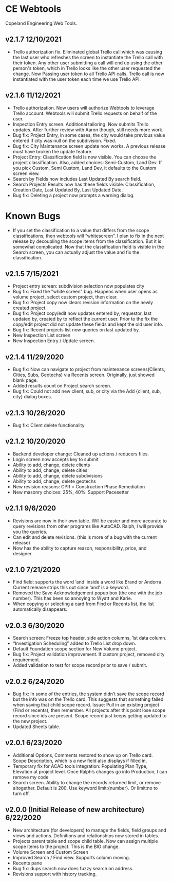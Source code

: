 # CE Webtools
Copeland Engineering Web Tools.

## v2.1.7 12/10/2021
* Trello authorization fix.  Eliminated global Trello call which was causing the last user who refreshes the screen to instantiate the Trello call with their token.  Any other user submitting a call will end up using the other person's token, which in Trello looks like the other user requested the change.  Now Passing user token to all Trello API calls.  Trello call is now instantiated with the user token each time we use Trello API.

## v2.1.6 11/12/2021
* Trello authorization.  Now users will authorize Webtools to leverage Trello account.  Webtools will submit Trello requests on behalf of the user.
* Inspection Entry screen.  Additional tailoring.  Now submits Trello updates.  After further review with Aaron though, still needs more work.
* Bug fix: Project Entry, in some cases, the city would take previous value entered if city was null on the subdivision.  Fixed.
* Bug fix: City Maintenance screen update now works.  A previous release must have broken the update feature.
* Project Entry: Classification field is now visible.  You can choose the project classification.  Also, added choices: Semi-Custom, Land Dev.  If you pick Custom, Semi Custom, Land Dev, it defaults to the Custom screen view.
* Search by Fields now includes Last Updated By search field.
* Search Projects Results now has these fields visible: Classification, Creation Date, Last Updated By, Last Updated Date.
* Bug fix: Deleting a project now prompts a warning dialog.

# Known Bugs
* If you set the classification to a value that differs from the scope classifications, then webtools will “whitescreen”.  I plan to fix in the next release by decoupling the scope items from the classification.  But it is somewhat complicated.  Now that the classification field is visible in the Search screen, you can actually adjust the value and fix the classification.

## v2.1.5 7/15/2021
* Project entry screen: subdivision selection now populates city
* Bug fix: Fixed the "white screen" bug.  Happens when user opens as volume project, select custom project, then clear.
* Bug fix: Project copy now clears revision information on the newly created project.
* Bug fix: Project copy/edit now updates entered by, requestor, last updated by, created by to reflect the current user.  Prior to the fix the copy/edit project did not update these fields and kept the old user info.
* Bug fix: Recent projects list now queries on last updated by.
* New Inspection List screen
* New Inspection Entry / Update screen.

## v2.1.4 11/29/2020
* Bug fix: Now can navigate to project from maintenance screens(Clients, Cities, Subs, Geotechs) via Recents screen.  Originally, just showed blank page.
* Added results count on Project search screen.
* Bug fix: Could not add new client, sub, or city via the Add {client, sub, city} dialog boxes.

## v2.1.3 10/26/2020
* Bug fix: Client delete functionality

## v2.1.2 10/20/2020
* Backend developer change: Cleaned up actions / reducers files.
* Login screen now accepts <enter> key to submit
* Ability to add, change, delete clients
* Ability to add, change, delete cities
* Ability to add, change, delete subdivisions
* Ability to add, change, delete geotechs
* New revision reasons: CPR = Construction Phase Remediation
* New masonry choices: 25%, 40%.  Support Pacesetter

## v2.1.1 9/6/2020
* Revisions are now in their own table.  Will be easier and more accurate to query revisions from other programs like AutoCAD.  Ralph, I will provide you the queries.
* Can edit and delete revisions.  (this is more of a bug with the current release)
* Now has the ability to capture reason, responsibility, price, and designer.

## v2.1.0 7/21/2020
* Find field: supports the word ‘and’ inside a word like Brand or Andorra.  Current release strips this out since ‘and’ is a keyword.
* Removed the Save Acknowledgement popup box (the one with the job number).  This has been so annoying to Wyatt and Karie.
* When copying or selecting a card from Find or Recents list, the list automatically disappears.

## v2.0.3 6/30/2020
* Search screen: Freeze top header, side action columns, 1st data column.
* “Investigation Scheduling” added to Trello List drop down.
* Default Foundation scope section for New Volume project.
* Bug fix: Project validation improvement.  If custom project, removed city requirement.
* Added validation to test for scope record prior to save / submit.

## v2.0.2 6/24/2020
* Bug fix:  In some of the entries, the system didn’t save the scope record but the info was on the Trello card.  This suggests that something failed when saving that child scope record.  Issue: Pull in an existing project (Find or recents), then remember.  All projects after this point lose scope record since ids are present.  Scope record just keeps getting updated to the new project.
* Updated Sheets table.

## v2.0.1 6/23/2020
* Additional Options, Comments restored to show up on Trello card.  Scope Description, which is a new field also displays if filled in.
* Temporary fix for ACAD tools integration: Populating Plan Type, Elevation at project level.  Once Ralph’s changes go into Production, I can remove my code
* Search screen.  Ability to change the records returned limit, or remove altogether.  Default is 200.  Use keyword limit:{number}.  Or limit:no to turn off.

## v2.0.0 (Initial Release of new architecture) 6/22/2020
* New architecture (for developers) to manage the fields, field groups and views and actions.  Definitions and relationships now stored in tables.
* Projects parent table and scope child table.  Now can assign multiple scope items to the project.  This is the BIG change.
* Volume Screen and Custom Screen
* Improved Search / Find view.  Supports column moving.
* Recents pane
* Bug fix: dups search now does fuzzy search on address.
* Revisions support with history tracking.
